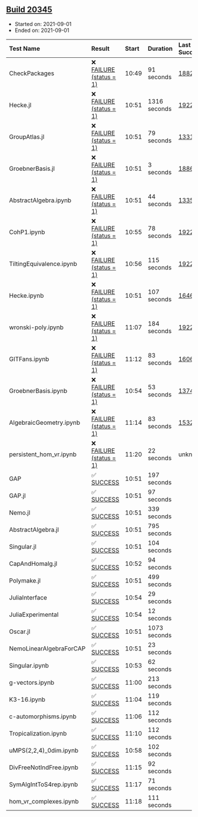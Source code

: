 ## [Build 20345](https://oscarci.mathematik.uni-kl.de/job/oscar/20345/)

* Started on: 2021-09-01
* Ended on: 2021-09-01

| Test Name    | Result | Start | Duration | Last Success | First Failure |
|:-------------|:-------|:------|:---------|:-------------|:--------------|
| CheckPackages | ❌ [FAILURE (status = 1)](https://oscarci.mathematik.uni-kl.de/job/oscar/20345/artifact/logs/build-20345/CheckPackages.log) | 10:49 | 91 seconds | [18822](https://oscarci.mathematik.uni-kl.de/job/oscar/18822/) | [18823](https://oscarci.mathematik.uni-kl.de/job/oscar/18823/) |
| Hecke.jl | ❌ [FAILURE (status = 1)](https://oscarci.mathematik.uni-kl.de/job/oscar/20345/artifact/logs/build-20345/Hecke.jl.log) | 10:51 | 1316 seconds | [19222](https://oscarci.mathematik.uni-kl.de/job/oscar/19222/) | [20152](https://oscarci.mathematik.uni-kl.de/job/oscar/20152/) |
| GroupAtlas.jl | ❌ [FAILURE (status = 1)](https://oscarci.mathematik.uni-kl.de/job/oscar/20345/artifact/logs/build-20345/GroupAtlas.jl.log) | 10:51 | 79 seconds | [13311](https://oscarci.mathematik.uni-kl.de/job/oscar/13311/) | [13312](https://oscarci.mathematik.uni-kl.de/job/oscar/13312/) |
| GroebnerBasis.jl | ❌ [FAILURE (status = 1)](https://oscarci.mathematik.uni-kl.de/job/oscar/20345/artifact/logs/build-20345/GroebnerBasis.jl.log) | 10:51 | 3 seconds | [18864](https://oscarci.mathematik.uni-kl.de/job/oscar/18864/) | [18865](https://oscarci.mathematik.uni-kl.de/job/oscar/18865/) |
| AbstractAlgebra.ipynb | ❌ [FAILURE (status = 1)](https://oscarci.mathematik.uni-kl.de/job/oscar/20345/artifact/logs/build-20345/AbstractAlgebra.ipynb.log) | 10:51 | 44 seconds | [13355](https://oscarci.mathematik.uni-kl.de/job/oscar/13355/) | [13356](https://oscarci.mathematik.uni-kl.de/job/oscar/13356/) |
| CohP1.ipynb | ❌ [FAILURE (status = 1)](https://oscarci.mathematik.uni-kl.de/job/oscar/20345/artifact/logs/build-20345/CohP1.ipynb.log) | 10:55 | 78 seconds | [19222](https://oscarci.mathematik.uni-kl.de/job/oscar/19222/) | [20152](https://oscarci.mathematik.uni-kl.de/job/oscar/20152/) |
| TiltingEquivalence.ipynb | ❌ [FAILURE (status = 1)](https://oscarci.mathematik.uni-kl.de/job/oscar/20345/artifact/logs/build-20345/TiltingEquivalence.ipynb.log) | 10:56 | 115 seconds | [19222](https://oscarci.mathematik.uni-kl.de/job/oscar/19222/) | [20152](https://oscarci.mathematik.uni-kl.de/job/oscar/20152/) |
| Hecke.ipynb | ❌ [FAILURE (status = 1)](https://oscarci.mathematik.uni-kl.de/job/oscar/20345/artifact/logs/build-20345/Hecke.ipynb.log) | 10:51 | 107 seconds | [16463](https://oscarci.mathematik.uni-kl.de/job/oscar/16463/) | [16464](https://oscarci.mathematik.uni-kl.de/job/oscar/16464/) |
| wronski-poly.ipynb | ❌ [FAILURE (status = 1)](https://oscarci.mathematik.uni-kl.de/job/oscar/20345/artifact/logs/build-20345/wronski-poly.ipynb.log) | 11:07 | 184 seconds | [19222](https://oscarci.mathematik.uni-kl.de/job/oscar/19222/) | [20152](https://oscarci.mathematik.uni-kl.de/job/oscar/20152/) |
| GITFans.ipynb | ❌ [FAILURE (status = 1)](https://oscarci.mathematik.uni-kl.de/job/oscar/20345/artifact/logs/build-20345/GITFans.ipynb.log) | 11:12 | 83 seconds | [16068](https://oscarci.mathematik.uni-kl.de/job/oscar/16068/) | [16069](https://oscarci.mathematik.uni-kl.de/job/oscar/16069/) |
| GroebnerBasis.ipynb | ❌ [FAILURE (status = 1)](https://oscarci.mathematik.uni-kl.de/job/oscar/20345/artifact/logs/build-20345/GroebnerBasis.ipynb.log) | 10:54 | 53 seconds | [13748](https://oscarci.mathematik.uni-kl.de/job/oscar/13748/) | [13749](https://oscarci.mathematik.uni-kl.de/job/oscar/13749/) |
| AlgebraicGeometry.ipynb | ❌ [FAILURE (status = 1)](https://oscarci.mathematik.uni-kl.de/job/oscar/20345/artifact/logs/build-20345/AlgebraicGeometry.ipynb.log) | 11:14 | 83 seconds | [15322](https://oscarci.mathematik.uni-kl.de/job/oscar/15322/) | [15323](https://oscarci.mathematik.uni-kl.de/job/oscar/15323/) |
| persistent_hom_vr.ipynb | ❌ [FAILURE (status = 1)](https://oscarci.mathematik.uni-kl.de/job/oscar/20345/artifact/logs/build-20345/persistent_hom_vr.ipynb.log) | 11:20 | 22 seconds | unknown | unknown |
| GAP | ✅ [SUCCESS](https://oscarci.mathematik.uni-kl.de/job/oscar/20345/artifact/logs/build-20345/GAP.log) | 10:51 | 197 seconds |  |  |
| GAP.jl | ✅ [SUCCESS](https://oscarci.mathematik.uni-kl.de/job/oscar/20345/artifact/logs/build-20345/GAP.jl.log) | 10:51 | 97 seconds |  |  |
| Nemo.jl | ✅ [SUCCESS](https://oscarci.mathematik.uni-kl.de/job/oscar/20345/artifact/logs/build-20345/Nemo.jl.log) | 10:51 | 339 seconds |  |  |
| AbstractAlgebra.jl | ✅ [SUCCESS](https://oscarci.mathematik.uni-kl.de/job/oscar/20345/artifact/logs/build-20345/AbstractAlgebra.jl.log) | 10:51 | 795 seconds |  |  |
| Singular.jl | ✅ [SUCCESS](https://oscarci.mathematik.uni-kl.de/job/oscar/20345/artifact/logs/build-20345/Singular.jl.log) | 10:51 | 104 seconds |  |  |
| CapAndHomalg.jl | ✅ [SUCCESS](https://oscarci.mathematik.uni-kl.de/job/oscar/20345/artifact/logs/build-20345/CapAndHomalg.jl.log) | 10:52 | 94 seconds |  |  |
| Polymake.jl | ✅ [SUCCESS](https://oscarci.mathematik.uni-kl.de/job/oscar/20345/artifact/logs/build-20345/Polymake.jl.log) | 10:51 | 499 seconds |  |  |
| JuliaInterface | ✅ [SUCCESS](https://oscarci.mathematik.uni-kl.de/job/oscar/20345/artifact/logs/build-20345/JuliaInterface.log) | 10:54 | 29 seconds |  |  |
| JuliaExperimental | ✅ [SUCCESS](https://oscarci.mathematik.uni-kl.de/job/oscar/20345/artifact/logs/build-20345/JuliaExperimental.log) | 10:54 | 12 seconds |  |  |
| Oscar.jl | ✅ [SUCCESS](https://oscarci.mathematik.uni-kl.de/job/oscar/20345/artifact/logs/build-20345/Oscar.jl.log) | 10:51 | 1073 seconds |  |  |
| NemoLinearAlgebraForCAP | ✅ [SUCCESS](https://oscarci.mathematik.uni-kl.de/job/oscar/20345/artifact/logs/build-20345/NemoLinearAlgebraForCAP.log) | 10:51 | 23 seconds |  |  |
| Singular.ipynb | ✅ [SUCCESS](https://oscarci.mathematik.uni-kl.de/job/oscar/20345/artifact/logs/build-20345/Singular.ipynb.log) | 10:53 | 62 seconds |  |  |
| g-vectors.ipynb | ✅ [SUCCESS](https://oscarci.mathematik.uni-kl.de/job/oscar/20345/artifact/logs/build-20345/g-vectors.ipynb.log) | 11:00 | 213 seconds |  |  |
| K3-16.ipynb | ✅ [SUCCESS](https://oscarci.mathematik.uni-kl.de/job/oscar/20345/artifact/logs/build-20345/K3-16.ipynb.log) | 11:04 | 119 seconds |  |  |
| c-automorphisms.ipynb | ✅ [SUCCESS](https://oscarci.mathematik.uni-kl.de/job/oscar/20345/artifact/logs/build-20345/c-automorphisms.ipynb.log) | 11:06 | 112 seconds |  |  |
| Tropicalization.ipynb | ✅ [SUCCESS](https://oscarci.mathematik.uni-kl.de/job/oscar/20345/artifact/logs/build-20345/Tropicalization.ipynb.log) | 11:10 | 112 seconds |  |  |
| uMPS(2,2,4)_0dim.ipynb | ✅ [SUCCESS](https://oscarci.mathematik.uni-kl.de/job/oscar/20345/artifact/logs/build-20345/uMPS-2-2-4-_0dim.ipynb.log) | 10:58 | 102 seconds |  |  |
| DivFreeNotIndFree.ipynb | ✅ [SUCCESS](https://oscarci.mathematik.uni-kl.de/job/oscar/20345/artifact/logs/build-20345/DivFreeNotIndFree.ipynb.log) | 11:15 | 92 seconds |  |  |
| SymAlgIntToS4rep.ipynb | ✅ [SUCCESS](https://oscarci.mathematik.uni-kl.de/job/oscar/20345/artifact/logs/build-20345/SymAlgIntToS4rep.ipynb.log) | 11:17 | 71 seconds |  |  |
| hom_vr_complexes.ipynb | ✅ [SUCCESS](https://oscarci.mathematik.uni-kl.de/job/oscar/20345/artifact/logs/build-20345/hom_vr_complexes.ipynb.log) | 11:18 | 111 seconds |  |  |
